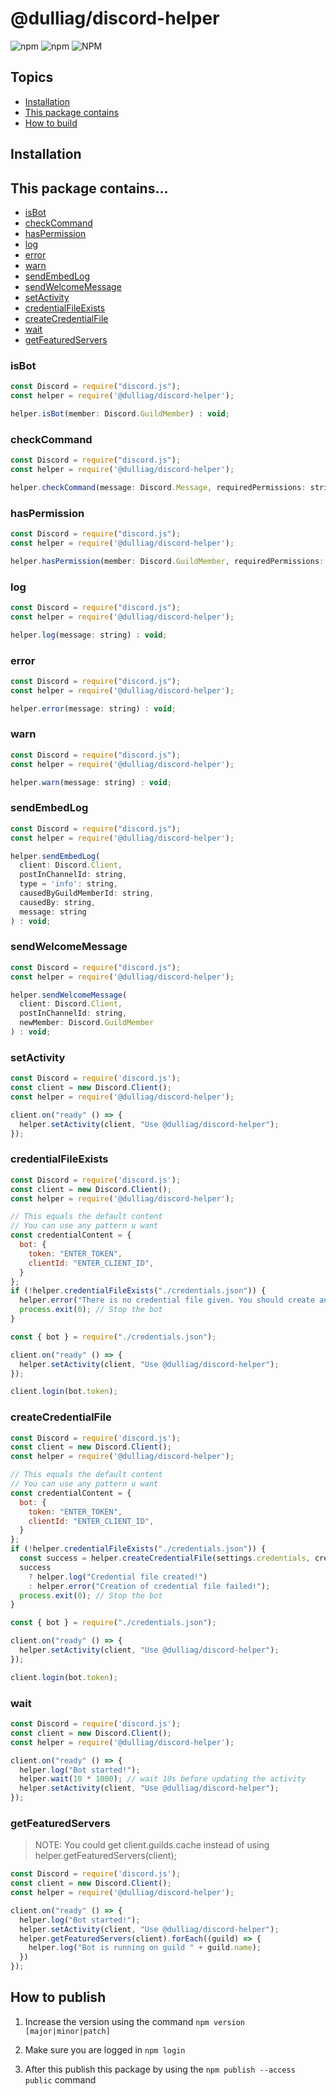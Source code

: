 # @dulliag/discord-helper

![npm](https://img.shields.io/npm/v/@dulliag/discord-helper?style=for-the-badge)
![npm](https://img.shields.io/npm/dt/@dulliag/discord-helper?label=Downloads&style=for-the-badge)
![NPM](https://img.shields.io/npm/l/@dulliag/discord-helper?style=for-the-badge)

## Topics

- [Installation](#installation)
- [This package contains](#this-package-contains)
- [How to build](#how-to-build)

## Installation

## This package contains...

- [isBot](#isbot)
- [checkCommand](#checkcommand)
- [hasPermission](#haspermission)
- [log](#log)
- [error](#error)
- [warn](#warn)
- [sendEmbedLog](#sendembedlog)
- [sendWelcomeMessage](#sendwelcomemessage)
- [setActivity](#setactivity)
- [credentialFileExists](#credentialfileexists)
- [createCredentialFile](#createcredentialfile)
- [wait](#wait)
- [getFeaturedServers](#getfeaturedservers)

### isBot

```js
const Discord = require("discord.js");
const helper = require('@dulliag/discord-helper');

helper.isBot(member: Discord.GuildMember) : void;
```

### checkCommand

```js
const Discord = require("discord.js");
const helper = require('@dulliag/discord-helper');

helper.checkCommand(message: Discord.Message, requiredPermissions: string[]) : boolean;
```

### hasPermission

```js
const Discord = require("discord.js");
const helper = require('@dulliag/discord-helper');

helper.hasPermission(member: Discord.GuildMember, requiredPermissions: string[]) : boolean;
```

### log

```js
const Discord = require("discord.js");
const helper = require('@dulliag/discord-helper');

helper.log(message: string) : void;
```

### error

```js
const Discord = require("discord.js");
const helper = require('@dulliag/discord-helper');

helper.error(message: string) : void;
```

### warn

```js
const Discord = require("discord.js");
const helper = require('@dulliag/discord-helper');

helper.warn(message: string) : void;
```

### sendEmbedLog

```js
const Discord = require("discord.js");
const helper = require('@dulliag/discord-helper');

helper.sendEmbedLog(
  client: Discord.Client,
  postInChannelId: string,
  type = 'info': string,
  causedByGuildMemberId: string,
  causedBy: string,
  message: string
) : void;
```

### sendWelcomeMessage

```js
const Discord = require("discord.js");
const helper = require('@dulliag/discord-helper');

helper.sendWelcomeMessage(
  client: Discord.Client,
  postInChannelId: string,
  newMember: Discord.GuildMember
) : void;
```

### setActivity

```js
const Discord = require('discord.js');
const client = new Discord.Client();
const helper = require('@dulliag/discord-helper');

client.on("ready" () => {
  helper.setActivity(client, "Use @dulliag/discord-helper");
});
```

### credentialFileExists

```js
const Discord = require('discord.js');
const client = new Discord.Client();
const helper = require('@dulliag/discord-helper');

// This equals the default content
// You can use any pattern u want
const credentialContent = {
  bot: {
    token: "ENTER_TOKEN",
    clientId: "ENTER_CLIENT_ID",
  }
};
if (!helper.credentialFileExists("./credentials.json")) {
  helper.error("There is no credential file given. You should create an...");
  process.exit(0); // Stop the bot
}

const { bot } = require("./credentials.json");

client.on("ready" () => {
  helper.setActivity(client, "Use @dulliag/discord-helper");
});

client.login(bot.token);
```

### createCredentialFile

```js
const Discord = require('discord.js');
const client = new Discord.Client();
const helper = require('@dulliag/discord-helper');

// This equals the default content
// You can use any pattern u want
const credentialContent = {
  bot: {
    token: "ENTER_TOKEN",
    clientId: "ENTER_CLIENT_ID",
  }
};
if (!helper.credentialFileExists("./credentials.json")) {
  const success = helper.createCredentialFile(settings.credentials, credentialContent);
  success
    ? helper.log("Credential file created!")
    : helper.error("Creation of credential file failed!");
  process.exit(0); // Stop the bot
}

const { bot } = require("./credentials.json");

client.on("ready" () => {
  helper.setActivity(client, "Use @dulliag/discord-helper");
});

client.login(bot.token);
```

### wait

```js
const Discord = require('discord.js');
const client = new Discord.Client();
const helper = require('@dulliag/discord-helper');

client.on("ready" () => {
  helper.log("Bot started!");
  helper.wait(10 * 1000); // wait 10s before updating the activity
  helper.setActivity(client, "Use @dulliag/discord-helper");
});
```

### getFeaturedServers

> NOTE: You could get client.guilds.cache instead of using helper.getFeaturedServers(client);

```js
const Discord = require('discord.js');
const client = new Discord.Client();
const helper = require('@dulliag/discord-helper');

client.on("ready" () => {
  helper.log("Bot started!");
  helper.setActivity(client, "Use @dulliag/discord-helper");
  helper.getFeaturedServers(client).forEach((guild) => {
    helper.log("Bot is running on guild " + guild.name);
  })
});

```

## How to publish

1. Increase the version using the command `npm version [major|minor|patch]`

2. Make sure you are logged in `npm login`

3. After this publish this package by using the `npm publish --access public` command
